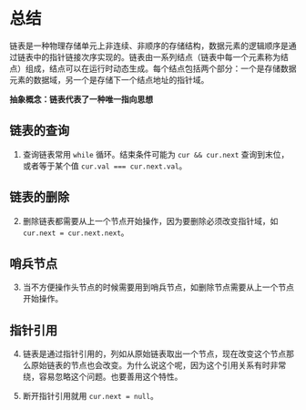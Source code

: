 # 总结

链表是一种物理存储单元上非连续、非顺序的存储结构，数据元素的逻辑顺序是通过链表中的指针链接次序实现的。链表由一系列结点（链表中每一个元素称为结点）组成，结点可以在运行时动态生成。每个结点包括两个部分：一个是存储数据元素的数据域，另一个是存储下一个结点地址的指针域。

**抽象概念：链表代表了一种唯一指向思想**

## 链表的查询

1. 查询链表常用 `while` 循环。结束条件可能为 `cur && cur.next` 查询到末位，或者等于某个值 `cur.val === cur.next.val`。

## 链表的删除

2. 删除链表都需要从上一个节点开始操作，因为要删除必须改变指针域，如 `cur.next = cur.next.next`。

## 哨兵节点

3. 当不方便操作头节点的时候需要用到哨兵节点，如删除节点需要从上一个节点开始操作。

## 指针引用

4. 链表是通过指针引用的，列如从原始链表取出一个节点，现在改变这个节点那么原始链表的节点也会改变。为什么说这个呢，因为这个引用关系有时非常绕，容易忽略这个问题。也要善用这个特性。

5. 断开指针引用就用 `cur.next = null`。
